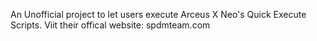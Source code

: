 An Unofficial project to let users execute Arceus X Neo's Quick Execute Scripts. Viit their offical website: spdmteam.com
